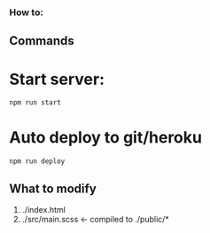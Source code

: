 ### How to:

## Commands
# Start server:
`npm run start`

# Auto deploy to git/heroku
`npm run deploy`

## What to modify
1. ./index.html
2. ./src/main.scss <- compiled to ./public/*
